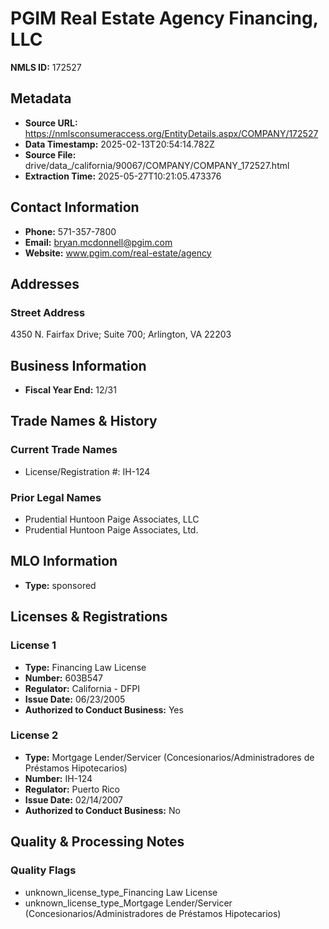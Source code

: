# PGIM Real Estate Agency Financing, LLC

**NMLS ID:** 172527

## Metadata
- **Source URL:** https://nmlsconsumeraccess.org/EntityDetails.aspx/COMPANY/172527
- **Data Timestamp:** 2025-02-13T20:54:14.782Z
- **Source File:** drive/data_/california/90067/COMPANY/COMPANY_172527.html
- **Extraction Time:** 2025-05-27T10:21:05.473376

## Contact Information
- **Phone:** 571-357-7800
- **Email:** bryan.mcdonnell@pgim.com
- **Website:** www.pgim.com/real-estate/agency

## Addresses
### Street Address
4350 N. Fairfax Drive; Suite 700; Arlington, VA 22203

## Business Information
- **Fiscal Year End:** 12/31

## Trade Names & History
### Current Trade Names
- License/Registration #: IH-124

### Prior Legal Names
- Prudential Huntoon Paige Associates, LLC
- Prudential Huntoon Paige Associates, Ltd.

## MLO Information
- **Type:** sponsored

## Licenses & Registrations

### License 1
- **Type:** Financing Law License
- **Number:** 603B547
- **Regulator:** California - DFPI
- **Issue Date:** 06/23/2005
- **Authorized to Conduct Business:** Yes

### License 2
- **Type:** Mortgage Lender/Servicer (Concesionarios/Administradores de Préstamos Hipotecarios)
- **Number:** IH-124
- **Regulator:** Puerto Rico
- **Issue Date:** 02/14/2007
- **Authorized to Conduct Business:** No

## Quality & Processing Notes
### Quality Flags
- unknown_license_type_Financing Law License
- unknown_license_type_Mortgage Lender/Servicer (Concesionarios/Administradores de Préstamos Hipotecarios)
